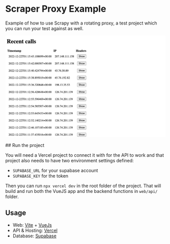 # Scraper Proxy Example

Example of how to use Scrapy with a rotating proxy, a test project which you can run your test against as well.

![Example of app](./example.png)

## Run the project

You will need a Vercel project to connect it with for the API to work and that project also needs to have two environment settings defined:

- `SUPABASE_URL` for your supabase account
- `SUPABASE_KEY` for the token

Then you can run `npx vercel dev` in the root folder of the project. That will build and run both the VueJS app and the backend functions in `web/api/` folder.

## Usage

- Web: [Vite](https://vitejs.dev/) + [VueJs](https://vuejs.org/)
- API & Hosting: [Vercel](https://vercel.com/)
- Database: [Supabase](https://supabase.com/)